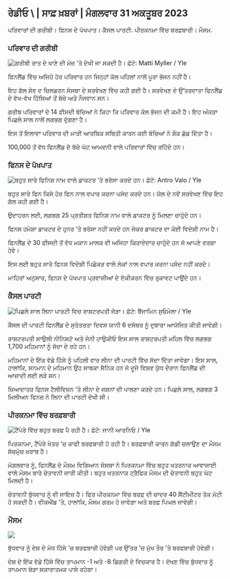 ## ਰੇਡੀਓ \ | ਸਾਫ਼ ਖ਼ਬਰਾਂ \| ਮੰਗਲਵਾਰ 31 ਅਕਤੂਬਰ 2023

ਪਰਿਵਾਰਾਂ ਦੀ ਗਰੀਬੀ। ਫਿਨਸ ਦੇ ਪੱਖਪਾਤ। ਕੈਸਲ ਪਾਰਟੀ. ਪੀਰਕਨਮਾ ਵਿੱਚ ਬਰਫ਼ਬਾਰੀ। ਮੌਸਮ.

### ਪਰਿਵਾਰ ਦੀ ਗਰੀਬੀ

![ਗਰੀਬੀ ਰਾਤ ਦੇ ਖਾਣੇ ਦੀ ਮੇਜ਼ 'ਤੇ ਦੇਖੀ ਜਾ ਸਕਦੀ ਹੈ। ਫ਼ੋਟੋ: Matti Myller / Yle](https://images.cdn.yle.fi/image/upload/c_crop,h_1080,w_1919,x_0,y_0/ar_1.777777777777777,c_fill,g_faces,h_6275/0p_0d.q_auto:eco/f_auto/fl_lossy/v1674642954/39-106372263d105c885d6a)

ਫਿਨਲੈਂਡ ਵਿੱਚ ਅਜਿਹੇ ਹੋਰ ਪਰਿਵਾਰ ਹਨ ਜਿਨ੍ਹਾਂ ਕੋਲ ਪਹਿਲਾਂ ਨਾਲੋਂ ਪੂਰਾ ਭੋਜਨ ਨਹੀਂ ਹੈ।

ਇਹ ਗੱਲ ਸੇਵ ਦ ਚਿਲਡਰਨ ਸੰਸਥਾ ਦੇ ਸਰਵੇਖਣ ਵਿੱਚ ਕਹੀ ਗਈ ਹੈ। ਸਰਵੇਖਣ ਦੇ ਉੱਤਰਦਾਤਾ ਫਿਨਲੈਂਡ ਦੇ ਵੱਖ-ਵੱਖ ਹਿੱਸਿਆਂ ਤੋਂ ਬੱਚੇ ਅਤੇ ਨੌਜਵਾਨ ਸਨ।

ਗਰੀਬ ਪਰਿਵਾਰਾਂ ਦੇ 14 ਫੀਸਦੀ ਬੱਚਿਆਂ ਨੇ ਕਿਹਾ ਕਿ ਪਰਿਵਾਰ ਕੋਲ ਭੋਜਨ ਦੀ ਕਮੀ ਹੈ। ਇਹ ਅੰਕੜਾ ਪਿਛਲੇ ਸਾਲ ਨਾਲੋਂ ਲਗਭਗ ਦੁੱਗਣਾ ਹੈ।

ਇਸ ਤੋਂ ਇਲਾਵਾ ਪਰਿਵਾਰ ਦੀ ਮਾੜੀ ਆਰਥਿਕ ਸਥਿਤੀ ਕਾਰਨ ਕਈ ਬੱਚਿਆਂ ਨੇ ਸ਼ੌਕ ਛੱਡ ਦਿੱਤਾ ਹੈ।

100,000 ਤੋਂ ਵੱਧ ਫਿਨਲੈਂਡ ਦੇ ਬੱਚੇ ਘੱਟ ਆਮਦਨੀ ਵਾਲੇ ਪਰਿਵਾਰਾਂ ਵਿੱਚ ਰਹਿੰਦੇ ਹਨ।

### ਫਿਨਸ ਦੇ ਪੱਖਪਾਤ

![ਬਹੁਤ ਸਾਰੇ ਫਿਨਿਸ਼ ਨਾਮ ਵਾਲੇ ਡਾਕਟਰ 'ਤੇ ਭਰੋਸਾ ਕਰਦੇ ਹਨ। ਫ਼ੋਟੋ: Antro Valo / Yle](https://images.cdn.yle.fi/image/upload/c_crop,h_3179,w_5653,x_0,y_83/ar_1.777777777777777,c_fill,g_faces,h_6275/0p_0,w.q_auto:eco/f_auto/fl_lossy/v1697116975/39-11855466527f10854aec)

ਬਹੁਤ ਸਾਰੇ ਫਿਨ ਕਿਸੇ ਹੋਰ ਫਿਨ ਨਾਲ ਵਪਾਰ ਕਰਨਾ ਪਸੰਦ ਕਰਦੇ ਹਨ। ਯੇਲ ਦੇ ਨਵੇਂ ਸਰਵੇਖਣ ਵਿੱਚ ਇਹ ਗੱਲ ਕਹੀ ਗਈ ਹੈ।

ਉਦਾਹਰਨ ਲਈ, ਲਗਭਗ 25 ਪ੍ਰਤੀਸ਼ਤ ਫਿਨਿਸ਼ ਨਾਮ ਵਾਲੇ ਡਾਕਟਰ ਨੂੰ ਮਿਲਣਾ ਚਾਹੁੰਦੇ ਹਨ।

ਫਿਨਸ ਹਮੇਸ਼ਾ ਡਾਕਟਰ ਦੇ ਹੁਨਰ 'ਤੇ ਭਰੋਸਾ ਨਹੀਂ ਕਰਦੇ ਹਨ ਜੇਕਰ ਡਾਕਟਰ ਦਾ ਕੋਈ ਵਿਦੇਸ਼ੀ ਨਾਮ ਹੈ।

ਫਿਨਲੈਂਡ ਦੇ 30 ਫੀਸਦੀ ਤੋਂ ਵੱਧ ਮਕਾਨ ਮਾਲਕ ਵੀ ਅਜਿਹਾ ਕਿਰਾਏਦਾਰ ਚਾਹੁੰਦੇ ਹਨ ਜੋ ਆਪਣੇ ਵਰਗਾ ਹੋਵੇ।

ਇਸ ਲਈ ਬਹੁਤ ਸਾਰੇ ਫਿਨਸ ਵਿਦੇਸ਼ੀ ਪਿਛੋਕੜ ਵਾਲੇ ਲੋਕਾਂ ਨਾਲ ਵਪਾਰ ਕਰਨਾ ਪਸੰਦ ਨਹੀਂ ਕਰਦੇ।

ਮਾਹਿਰਾਂ ਅਨੁਸਾਰ, ਫਿਨਸ ਦੇ ਪੱਖਪਾਤ ਪ੍ਰਵਾਸੀਆਂ ਦੇ ਏਕੀਕਰਨ ਵਿੱਚ ਰੁਕਾਵਟ ਪਾਉਂਦੇ ਹਨ।

### ਕੈਸਲ ਪਾਰਟੀ

![ਪਿਛਲੇ ਸਾਲ ਲਿਨਾ ਪਾਰਟੀ ਵਿਚ ਰਾਸ਼ਟਰਪਤੀ ਜੋੜਾ। ਫ਼ੋਟੋ: ਬੈਂਜਾਮਿਨ ਸੁਓਮੇਲਾ / Yle](https://images.cdn.yle.fi/image/upload/c_crop,h_1674,w_2976,x_0,y_24/ar_1.777777777777777,c_fill,g_faces,h/17_15,h/6750q_auto:eco/f_auto/fl_lossy/v1670345033/39-1044359638f710a6e724)

ਕੈਸਲ ਦੀ ਪਾਰਟੀ ਫਿਨਲੈਂਡ ਦੇ ਸੁਤੰਤਰਤਾ ਦਿਵਸ ਯਾਨੀ 6 ਦਸੰਬਰ ਨੂੰ ਦੁਬਾਰਾ ਆਯੋਜਿਤ ਕੀਤੀ ਜਾਵੇਗੀ।

ਰਾਸ਼ਟਰਪਤੀ ਸਾਉਲੀ ਨੀਨਿਸਟੋ ਅਤੇ ਜੇਨੀ ਹਾਉਕੀਓ ਇਸ ਸਾਲ ਰਾਸ਼ਟਰਪਤੀ ਮਹਿਲ ਵਿੱਚ ਲਗਭਗ 1,700 ਮਹਿਮਾਨਾਂ ਨੂੰ ਸੱਦਾ ਦੇ ਰਹੇ ਹਨ।

ਮਹਿਮਾਨਾਂ ਦੇ ਇੱਕ ਵੱਡੇ ਹਿੱਸੇ ਨੂੰ ਪਹਿਲੀ ਵਾਰ ਲੀਨਾ ਦੀ ਪਾਰਟੀ ਵਿੱਚ ਸੱਦਾ ਦਿੱਤਾ ਜਾਵੇਗਾ। ਇਸ ਸਾਲ, ਹਾਲਾਂਕਿ, ਸਨਮਾਨ ਦੇ ਮਹਿਮਾਨ ਉਹ ਸਾਬਕਾ ਸੈਨਿਕ ਹਨ ਜੋ ਦੂਜੇ ਵਿਸ਼ਵ ਯੁੱਧ ਦੌਰਾਨ ਫਿਨਲੈਂਡ ਦੀ ਆਜ਼ਾਦੀ ਲਈ ਲੜੇ ਸਨ।

ਜ਼ਿਆਦਾਤਰ ਫਿਨਸ ਟੈਲੀਵਿਜ਼ਨ 'ਤੇ ਲੀਨਾ ਦੇ ਜਸ਼ਨਾਂ ਦੀ ਪਾਲਣਾ ਕਰਦੇ ਹਨ। ਪਿਛਲੇ ਸਾਲ, ਲਗਭਗ 3 ਮਿਲੀਅਨ ਫਿਨਜ਼ ਨੇ ਲਿਨਾ ਦੀ ਪਾਰਟੀ ਦੇਖੀ ਸੀ।

### ਪੀਰਕਨਮਾ ਵਿੱਚ ਬਰਫ਼ਬਾਰੀ

![ਟੈਂਪੇਰੇ ਵਿੱਚ ਬਹੁਤ ਬਰਫ਼ ਪੈ ਰਹੀ ਹੈ। ਫ਼ੋਟੋ: ਜਾਨੀ ਆਰਨਿਓ / Yle](https://images.cdn.yle.fi/image/upload/c_crop,h_3375,w_6000,x_0,y_331/ar_1.777777777777777,c_fill,g_faces,h_1577777777777777777777777777777777777777777777777777777777777777777777777777777777777777777777777777777777,c_fill,g_faces,w/1_050/d_050q_auto:eco/f_auto/fl_lossy/v1698736404/39-11934306540799d9879d)

ਪਿਰਕਨਮਾ, ਟੈਂਪੇਰੇ ਖੇਤਰ 'ਚ ਕਾਫੀ ਬਰਫਬਾਰੀ ਹੋ ਰਹੀ ਹੈ। ਬਰਫ਼ਬਾਰੀ ਕਾਰਨ ਗੱਡੀ ਚਲਾਉਣ ਦਾ ਮੌਸਮ ਸੱਚਮੁੱਚ ਖ਼ਰਾਬ ਹੈ।

ਮੰਗਲਵਾਰ ਨੂੰ, ਫਿਨਲੈਂਡ ਦੇ ਮੌਸਮ ਵਿਗਿਆਨ ਸੰਸਥਾ ਨੇ ਪਿਰਕਨਮਾ ਵਿੱਚ ਬਹੁਤ ਖਤਰਨਾਕ ਆਵਾਜਾਈ ਵਾਲੇ ਮੌਸਮ ਬਾਰੇ ਚੇਤਾਵਨੀ ਜਾਰੀ ਕੀਤੀ। ਬਹੁਤ ਖਤਰਨਾਕ ਟ੍ਰੈਫਿਕ ਮੌਸਮ ਦੀ ਚੇਤਾਵਨੀ ਬਹੁਤ ਘੱਟ ਮਿਲਦੀ ਹੈ।

ਚੇਤਾਵਨੀ ਬੁੱਧਵਾਰ ਨੂੰ ਵੀ ਜਾਇਜ਼ ਹੈ। ਫਿਰ ਪੀਰਕਨਮਾ ਵਿੱਚ ਬਰਫ਼ ਦੀ ਚਾਦਰ 40 ਸੈਂਟੀਮੀਟਰ ਤੱਕ ਮੋਟੀ ਹੋ ਸਕਦੀ ਹੈ। ਵੀਕਐਂਡ 'ਤੇ, ਹਾਲਾਂਕਿ, ਮੌਸਮ ਗਰਮ ਹੋ ਜਾਵੇਗਾ ਅਤੇ ਬਰਫ਼ ਪਿਘਲ ਜਾਵੇਗੀ।

### ਮੌਸਮ

![](https://images.cdn.yle.fi/image/upload/c_crop,h_1080,w_1919,x_0,y_0/ar_1.777777777777777,c_fill,g_faces,h_675,w_1200/dco.f_auto/fl_lossy/v1698767793/39-11940016541239893d2b)

ਬੁੱਧਵਾਰ ਨੂੰ ਦੇਸ਼ ਦੇ ਮੱਧ ਹਿੱਸੇ 'ਚ ਬਰਫਬਾਰੀ ਹੋਵੇਗੀ ਪਰ ਉੱਤਰ 'ਚ ਮੁੱਖ ਤੌਰ 'ਤੇ ਬਰਫਬਾਰੀ ਹੋਵੇਗੀ।

ਦੇਸ਼ ਦੇ ਇੱਕ ਵੱਡੇ ਹਿੱਸੇ ਵਿੱਚ ਤਾਪਮਾਨ -1 ਅਤੇ -8 ਡਿਗਰੀ ਦੇ ਵਿਚਕਾਰ ਹੈ। ਦੱਖਣ ਵਿੱਚ ਬੁੱਧਵਾਰ ਨੂੰ ਤਾਪਮਾਨ ਥੋੜਾ ਸਕਾਰਾਤਮਕ ਪਾਸੇ ਰਹੇਗਾ।